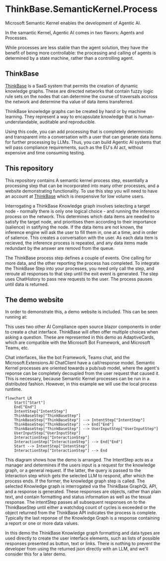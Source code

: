 # ThinkBase.SemanticKernel.Process
Microsoft Semantic Kernel enables the development of Agentic AI.

In the samantic Kernel, Agentic AI  comes in two flavors: Agents and Processes.

While processes are less stable than the agent solution, they have the benefit of being more controllable: the processing and calling of agents is determined by a state machine, rather than a controlling agent.

## ThinkBase

[ThinkBase](https://thinkbase.ai) is a SaaS system that permits the creation of dynamic knowledge graphs. These are directed networks that contain fuzzy logic rule sets on the nodes that can determine the course of traversals accross the network and determine tha value of data items transferred.

ThinkBase knowledge graphs can be created by hand or by machine learning. They represent a way to encapsulate knowledge that is human-understandable, auditable and reproducible.

Using this code, you can add processing that is completely deterministic and transparent into a conversation with a user that can generate data items for further processing by LLMs.
Thus, you can build Agentic AI systems that will pass compliance requirements, such as the EU's AI act, without expensive and time consuming testing.

## This repository

This repository contains A semantic kernel process step, essentially a processing step that can be incorporated into many other processes, and a website demonstrating functionality.
To use this step you will need to have an account at [ThinkBase](https://thinkbase.ai) which is inexpensive for low volume users.

Interrogating a ThinkBase Knowledge graph involves selecting a target node - normally there is only one logical choice - and running the inference process on the network. This determines which data items are needed to satisfy the target node, and prioritises them according to their importance (salience) in satifying the node.
If the data items are not known, the inference engine will ask the user to fill them in, one at a time, and in order of salience. This creates a conversation with the user. As each data item is recieved, the inference process is repeated, and any data items made redundant by the answer are removd from the queue.

The ThinkBase process step defines a couple of events. One calling for more data, and the other reporting the process has completed. To integrate the ThinkBase Step into your processes, you need only call the step, and reroute all responses to that step until the exit event is generated.
The step uses ChatHistory to pass new requests to the user. The process pauses until data is returned. 

## The demo website

In order to demonstrate this, a demo website is included. This can be seen running at:

This uses two other AI Compliance open source blazor components in order to create a chat interface. ThinkBase will often offer multiple choices when asking a question. These are represented in this demo as AdaptiveCards, which are compatible with the Microsoft Bot Framework, and Microsoft Teams, etc.

Chat interfaces, like the bot Framework, Teams chat, and the Microsoft.Extensions.AI ChatClient have a call/response model. Semantic Kernel processes are oriented towards a pub/sub model, where the agent's reponse can be completely decoupled from the user request that caused it. This is necessary, because Semantic Kernel processes can be run in a distributed fashion. However, in this example we will use the local process runtime. 

```mermaid
flowchart LR
    Start["Start"]
    End["End"]
    IntentStep["IntentStep"]
    ThinkBaseStep["ThinkBaseStep"]
    ThinkBaseStep["ThinkBaseStep"] --> IntentStep["IntentStep"]
    ThinkBaseStep["ThinkBaseStep"] --> End["End"]
    ThinkBaseStep["ThinkBaseStep"] --> UserInputStep["UserInputStep"]
    UserInputStep["UserInputStep"]
    InteractionStep["InteractionStep"]
    InteractionStep["InteractionStep"] --> End["End"]
    Start --> IntentStep["IntentStep"]
    InteractionStep["InteractionStep"] --> End
```
This diagram shows how the demo is arranged. The IntentStep acts as a manager and determines if the users input is a request for the knowledge graph, or a general request. If the latter, the query is passed to the Interaction step which gets the selected LLM to respond, after which the process ends.
If the former, the knowledge graph step is called. The selected Knowledge graph is interrogated via the ThinkBase GraphQL API, and a response is generated. These responses are objects, rather than plain text, and contain formatting and status information as well as the texual response.
The intentStep passes all subsequent responses on to the ThinkBaseStep until either a watchdog count of cycles is exceeded or the object returned from the ThinkBase API indicates the process is complete. Typically the last reponse of the Knowledge Graph is a response containing a report or one or more data values.

In this demo the ThinkBase Knowledge graph formatting and data types are used directly to create the user interface elements, such as lists of possible responses presented as button, text or links.  There is nothing to prevent the developer from using the returned json directly with an LLM, and we'll consider this for a later demo.





